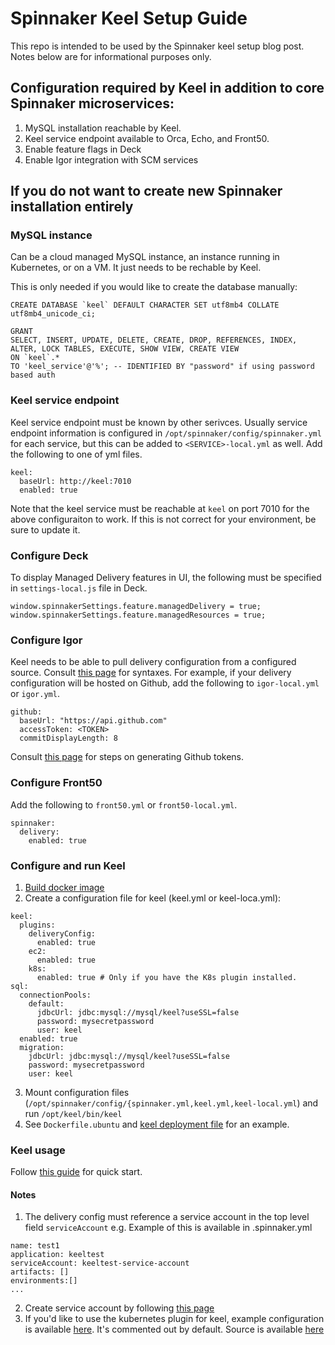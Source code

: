 # Spinnaker Keel Setup Guide

This repo is intended to be used by the Spinnaker keel setup blog post. Notes below are for informational purposes only. 

## Configuration required by Keel in addition to core Spinnaker microservices:
  1. MySQL installation reachable by Keel.
  2. Keel service endpoint available to Orca, Echo, and Front50.
  3. Enable feature flags in Deck
  4. Enable Igor integration with SCM services
  
## If you do not want to create new Spinnaker installation entirely 
### MySQL instance
  Can be a cloud managed MySQL instance, an instance running in Kubernetes, or on a VM. It just needs to be rechable by Keel.

  This is only needed if you would like to create the database manually:
  ```
  CREATE DATABASE `keel` DEFAULT CHARACTER SET utf8mb4 COLLATE utf8mb4_unicode_ci;

  GRANT
  SELECT, INSERT, UPDATE, DELETE, CREATE, DROP, REFERENCES, INDEX, ALTER, LOCK TABLES, EXECUTE, SHOW VIEW, CREATE VIEW
  ON `keel`.*
  TO 'keel_service'@'%'; -- IDENTIFIED BY "password" if using password based auth
  ```
### Keel service endpoint
  Keel service endpoint must be known by other serivces. Usually service endpoint information is configured in `/opt/spinnaker/config/spinnaker.yml` for each service, but this can be added to `<SERVICE>-local.yml` as well. Add the following to one of yml files.
  ```
  keel:
    baseUrl: http://keel:7010
    enabled: true
  ```
  Note that the keel service must be reachable at `keel` on port 7010 for the above configuraiton to work. If this is not correct for your environment, be sure to update it. 

### Configure Deck
  To display Managed Delivery features in UI, the following must be specified in `settings-local.js` file in Deck.
  ```
  window.spinnakerSettings.feature.managedDelivery = true;
  window.spinnakerSettings.feature.managedResources = true;
  ```
  
### Configure Igor 
  Keel needs to be able to pull delivery configuration from a configured source. Consult [this page](https://github.com/spinnaker/igor#integration-with-scm-services) for syntaxes. For example, if your delivery configuration will be hosted on Github, add the following to `igor-local.yml` or `igor.yml`.
  ```
  github:
    baseUrl: "https://api.github.com"
    accessToken: <TOKEN>
    commitDisplayLength: 8
  ```
  Consult [this page](https://spinnaker.io/setup/artifacts/github/#prerequisites) for steps on generating Github tokens.

### Configure Front50
  Add the following to `front50.yml` or `front50-local.yml`.
  ```
  spinnaker:
    delivery:
      enabled: true
  ```

### Configure and run Keel
  1. [Build docker image](#build-binary-and-docker-image)
  2. Create a configuration file for keel (keel.yml or keel-loca.yml):
  ```
  keel:
    plugins:
      deliveryConfig:
        enabled: true
      ec2:
        enabled: true
      k8s:
        enabled: true # Only if you have the K8s plugin installed.
  sql:
    connectionPools:
      default:
        jdbcUrl: jdbc:mysql://mysql/keel?useSSL=false
        password: mysecretpassword 
        user: keel
    enabled: true
    migration:
      jdbcUrl: jdbc:mysql://mysql/keel?useSSL=false
      password: mysecretpassword
      user: keel
  ```
  3. Mount configuration files (`/opt/spinnaker/config/{spinnaker.yml,keel.yml,keel-local.yml`) and run `/opt/keel/bin/keel`
  4. See `Dockerfile.ubuntu` and [keel deployment file](kustomization-base/keel/base/deployment.yml) for an example.


### Keel usage
Follow [this guide](https://spinnaker.io/guides/user/managed-delivery/getting-started/) for quick start. 

#### Notes
1. The delivery config must reference a service account in the top level field `serviceAccount` e.g. Example of this is available in .spinnaker.yml
  ```
  name: test1
  application: keeltest
  serviceAccount: keeltest-service-account
  artifacts: []
  environments:[]
  ...
  ```
2. Create service account by following [this page](https://spinnaker.io/setup/security/authorization/service-accounts/)
3. If you'd like to use the kubernetes plugin for keel, example configuration is available [here](spinnaker-config/overlays/keel/local/keel-local.yml). It's commented out by default. Source is available [here](https://github.com/nimakaviani/managed-delivery-k8s-plugin)




